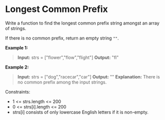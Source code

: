# Longest Common Prefix

Write a function to find the longest common prefix string amongst an array of strings.

If there is no common prefix, return an empty string `""`.

 


**Example 1:**
> **Input:** strs = ["flower","flow","flight"]
> **Output:** "fl"

**Example 2:**
> **Input:** strs = ["dog","racecar","car"]
> **Output:** ""
> **Explanation:** There is no common prefix among the input strings.
 

Constraints:
  * 1 <= strs.length <= 200
  * 0 <= strs[i].length <= 200
  * strs[i] consists of only lowercase English letters if it is non-empty.
